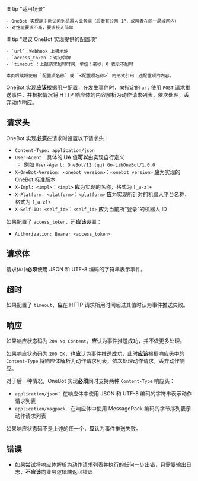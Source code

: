 !!! tip "适用场景"

    - OneBot 实现能主动访问到机器人业务端（后者有公网 IP，或两者在同一局域网内）
    - 对性能要求不高，要求接入简单

!!! tip "建议 OneBot 实现提供的配置项"

    - `url`：Webhook 上报地址
    - `access_token`：访问令牌
    - `timeout`：上报请求超时时间，单位：毫秒，0 表示不超时

    本页后续将使用 `配置项名称` 或 `<配置项名称>` 的形式引用上述配置项的内容。

OneBot 实现**应该**根据用户配置，在发生事件时，向指定的 `url` 使用 `POST` 请求推送事件，并根据情况将 HTTP 响应体的内容解析为动作请求列表，依次处理，丢弃动作响应。

## 请求头

OneBot 实现**必须**在请求时设置以下请求头：

- `Content-Type: application/json`
- `User-Agent`：具体的 UA 值**可以**由实现自行定义
    - 例如 `User-Agent: OneBot/12 (qq) Go-LibOneBot/1.0.0`
- `X-OneBot-Version: <onebot_version>`：`<onebot_version>` **应**为实现的 OneBot 标准版本
- `X-Impl: <impl>`：`<impl>` **应**为实现的名称，格式为 `[_a-z]+`
- `X-Platform: <platform>`：`<platform>` **应**为实现所针对的机器人平台名称，格式为 `[_a-z]+`
- `X-Self-ID: <self_id>`：`<self_id>` **应**为当前所“登录”的机器人 ID

如果配置了 `access_token`，还**应该**设置：

- `Authorization: Bearer <access_token>`

## 请求体

请求体中**必须**使用 JSON 和 UTF-8 编码的字符串表示事件。

## 超时

如果配置了 `timeout`，**应**在 HTTP 请求所用时间超过其值时认为事件推送失败。

## 响应

如果响应状态码为 `204 No Content`，**应**认为事件推送成功，并不做更多处理。

如果响应状态码为 `200 OK`，也**应**认为事件推送成功，此时**应该**根据响应头中的 `Content-Type` 将响应体解析为动作请求列表，依次处理动作请求，丢弃动作响应。

对于后一种情况，OneBot 实现**必须**同时支持两种 `Content-Type` 响应头：

- `application/json`：在响应体中使用 JSON 和 UTF-8 编码的字符串表示动作请求列表
- `application/msgpack`：在响应体中使用 MessagePack 编码的字节序列表示动作请求列表

如果响应状态码不是上述的任一个，**应**认为事件推送失败。

## 错误

- 如果尝试将响应体解析为动作请求列表并执行的任何一步出错，只需要输出日志，**不应该**向业务逻辑端返回错误
